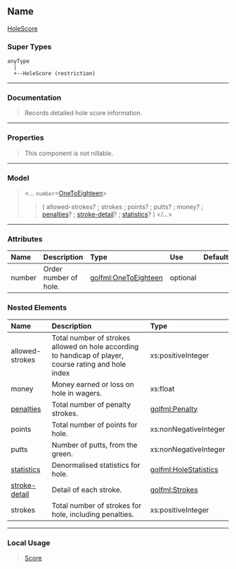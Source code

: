 ## Name ##

[HoleScore](CHoleScore.md)
### Super Types ###
```
anyType
  |
  +--HoleScore (restriction)
```


---


### Documentation ###


> Records detailed hole score information.


---



### Properties ###

> This component is not nillable.

---


### Model ###

> <...  `number`=[OneToEighteen](SOneToEighteen.md)>
> > ( allowed-strokes? ; strokes ; points? ; putts? ; money? ; [penalties](CPenalty.md)? ; [stroke-detail](CStrokes.md)? ; [statistics](CHoleStatistics.md)? )
> > </...>

---


### Attributes ###

| **Name** | **Description** | **Type** | **Use** | **Default** | **Fixed** | **Form** |
|:---------|:----------------|:---------|:--------|:------------|:----------|:---------|
| number |  				Order number of hole.			 | [golfml:OneToEighteen](SOneToEighteen.md) | optional |  |  | unqualified |

### Nested Elements ###

| **Name** | **Description** | **Type** |
|:---------|:----------------|:---------|
| allowed-strokes |  Total number of strokes allowed on hole according to handicap of player, course rating and hole index | xs:positiveInteger |
| money |  					Money earned or loss on hole in wagers.				 | xs:float |
| [penalties](CPenalty.md) |  					Total number of penalty strokes.				 | [golfml:Penalty](CPenalty.md) |
| points |  					Total number of points for hole.				 | xs:nonNegativeInteger |
| putts |  					Number of putts, from the green.				 | xs:nonNegativeInteger |
| [statistics](CHoleStatistics.md) |  					Denormalised statistics for hole.				 | [golfml:HoleStatistics](CHoleStatistics.md) |
| [stroke-detail](CStrokes.md) |  					Detail of each stroke.				 | [golfml:Strokes](CStrokes.md) |
| strokes |  					Total number of strokes for hole, including penalties.				 | xs:positiveInteger |


---


### Local Usage ###

> [Score](CScore.md)